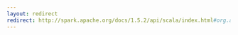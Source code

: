 ```yaml
---
layout: redirect
redirect: http://spark.apache.org/docs/1.5.2/api/scala/index.html#org.apache.spark.ml.feature.RegexTokenizer
---
```

